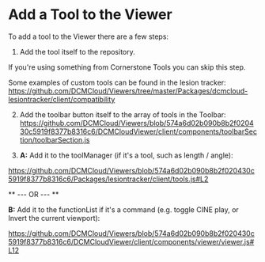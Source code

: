 # Add a Tool to the Viewer

To add a tool to the Viewer there are a few steps:

1. Add the tool itself to the repository.

If you're using something from Cornerstone Tools you can skip this step.

Some examples of custom tools can be found in the lesion tracker:
https://github.com/DCMCloud/Viewers/tree/master/Packages/dcmcloud-lesiontracker/client/compatibility

2. Add the toolbar button itself to the array of tools in the Toolbar:
   https://github.com/DCMCloud/Viewers/blob/574a6d02b090b8b2f020430c5919f8377b8316c6/DCMCloudViewer/client/components/toolbarSection/toolbarSection.js

3. **A:** Add it to the toolManager (if it's a tool, such as length / angle):

https://github.com/DCMCloud/Viewers/blob/574a6d02b090b8b2f020430c5919f8377b8316c6/Packages/lesiontracker/client/tools.js#L2

** --- OR --- **

**B:** Add it to the functionList if it's a command (e.g. toggle CINE play, or
Invert the current viewport):

https://github.com/DCMCloud/Viewers/blob/574a6d02b090b8b2f020430c5919f8377b8316c6/DCMCloudViewer/client/components/viewer/viewer.js#L12
